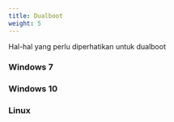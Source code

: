 ```yaml
---
title: Dualboot
weight: 5
---
```


Hal-hal yang perlu diperhatikan untuk dualboot

### Windows 7

### Windows 10

### Linux

